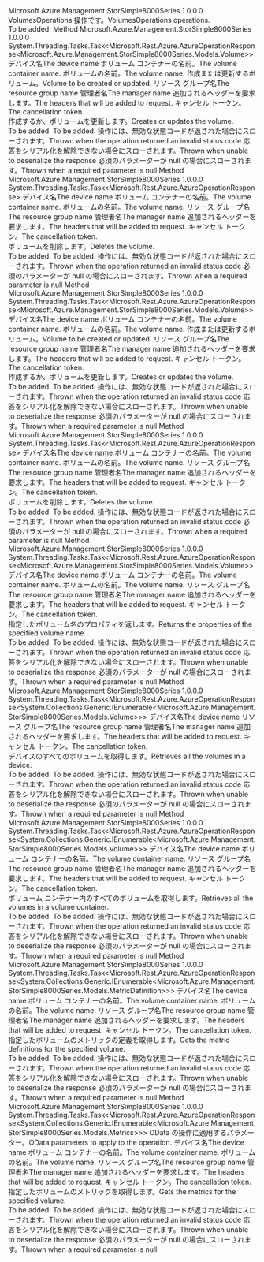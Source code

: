 <Type Name="IVolumesOperations" FullName="Microsoft.Azure.Management.StorSimple8000Series.IVolumesOperations">
  <TypeSignature Language="C#" Value="public interface IVolumesOperations" />
  <TypeSignature Language="ILAsm" Value=".class public interface auto ansi abstract IVolumesOperations" />
  <TypeSignature Language="DocId" Value="T:Microsoft.Azure.Management.StorSimple8000Series.IVolumesOperations" />
  <TypeSignature Language="VB.NET" Value="Public Interface IVolumesOperations" />
  <TypeSignature Language="F#" Value="type IVolumesOperations = interface" />
  <AssemblyInfo>
    <AssemblyName>Microsoft.Azure.Management.StorSimple8000Series</AssemblyName>
    <AssemblyVersion>1.0.0.0</AssemblyVersion>
  </AssemblyInfo>
  <Interfaces />
  <Docs>
    <summary>
            <span data-ttu-id="51e31-101">VolumesOperations 操作です。</span><span class="sxs-lookup"><span data-stu-id="51e31-101">VolumesOperations operations.</span></span>
            </summary>
    <remarks>To be added.</remarks>
  </Docs>
  <Members>
    <Member MemberName="BeginCreateOrUpdateWithHttpMessagesAsync">
      <MemberSignature Language="C#" Value="public System.Threading.Tasks.Task&lt;Microsoft.Rest.Azure.AzureOperationResponse&lt;Microsoft.Azure.Management.StorSimple8000Series.Models.Volume&gt;&gt; BeginCreateOrUpdateWithHttpMessagesAsync (string deviceName, string volumeContainerName, string volumeName, Microsoft.Azure.Management.StorSimple8000Series.Models.Volume parameters, string resourceGroupName, string managerName, System.Collections.Generic.Dictionary&lt;string,System.Collections.Generic.List&lt;string&gt;&gt; customHeaders = null, System.Threading.CancellationToken cancellationToken = null);" />
      <MemberSignature Language="ILAsm" Value=".method public hidebysig newslot virtual instance class System.Threading.Tasks.Task`1&lt;class Microsoft.Rest.Azure.AzureOperationResponse`1&lt;class Microsoft.Azure.Management.StorSimple8000Series.Models.Volume&gt;&gt; BeginCreateOrUpdateWithHttpMessagesAsync(string deviceName, string volumeContainerName, string volumeName, class Microsoft.Azure.Management.StorSimple8000Series.Models.Volume parameters, string resourceGroupName, string managerName, class System.Collections.Generic.Dictionary`2&lt;string, class System.Collections.Generic.List`1&lt;string&gt;&gt; customHeaders, valuetype System.Threading.CancellationToken cancellationToken) cil managed" />
      <MemberSignature Language="DocId" Value="M:Microsoft.Azure.Management.StorSimple8000Series.IVolumesOperations.BeginCreateOrUpdateWithHttpMessagesAsync(System.String,System.String,System.String,Microsoft.Azure.Management.StorSimple8000Series.Models.Volume,System.String,System.String,System.Collections.Generic.Dictionary{System.String,System.Collections.Generic.List{System.String}},System.Threading.CancellationToken)" />
      <MemberSignature Language="F#" Value="abstract member BeginCreateOrUpdateWithHttpMessagesAsync : string * string * string * Microsoft.Azure.Management.StorSimple8000Series.Models.Volume * string * string * System.Collections.Generic.Dictionary&lt;string, System.Collections.Generic.List&lt;string&gt;&gt; * System.Threading.CancellationToken -&gt; System.Threading.Tasks.Task&lt;Microsoft.Rest.Azure.AzureOperationResponse&lt;Microsoft.Azure.Management.StorSimple8000Series.Models.Volume&gt;&gt;" Usage="iVolumesOperations.BeginCreateOrUpdateWithHttpMessagesAsync (deviceName, volumeContainerName, volumeName, parameters, resourceGroupName, managerName, customHeaders, cancellationToken)" />
      <MemberType>Method</MemberType>
      <AssemblyInfo>
        <AssemblyName>Microsoft.Azure.Management.StorSimple8000Series</AssemblyName>
        <AssemblyVersion>1.0.0.0</AssemblyVersion>
      </AssemblyInfo>
      <ReturnValue>
        <ReturnType>System.Threading.Tasks.Task&lt;Microsoft.Rest.Azure.AzureOperationResponse&lt;Microsoft.Azure.Management.StorSimple8000Series.Models.Volume&gt;&gt;</ReturnType>
      </ReturnValue>
      <Parameters>
        <Parameter Name="deviceName" Type="System.String" />
        <Parameter Name="volumeContainerName" Type="System.String" />
        <Parameter Name="volumeName" Type="System.String" />
        <Parameter Name="parameters" Type="Microsoft.Azure.Management.StorSimple8000Series.Models.Volume" />
        <Parameter Name="resourceGroupName" Type="System.String" />
        <Parameter Name="managerName" Type="System.String" />
        <Parameter Name="customHeaders" Type="System.Collections.Generic.Dictionary&lt;System.String,System.Collections.Generic.List&lt;System.String&gt;&gt;" />
        <Parameter Name="cancellationToken" Type="System.Threading.CancellationToken" />
      </Parameters>
      <Docs>
        <param name="deviceName">
            <span data-ttu-id="51e31-102">デバイス名</span><span class="sxs-lookup"><span data-stu-id="51e31-102">The device name</span></span>
            </param>
        <param name="volumeContainerName">
            <span data-ttu-id="51e31-103">ボリューム コンテナーの名前。</span><span class="sxs-lookup"><span data-stu-id="51e31-103">The volume container name.</span></span>
            </param>
        <param name="volumeName">
            <span data-ttu-id="51e31-104">ボリュームの名前。</span><span class="sxs-lookup"><span data-stu-id="51e31-104">The volume name.</span></span>
            </param>
        <param name="parameters">
            <span data-ttu-id="51e31-105">作成または更新するボリューム。</span><span class="sxs-lookup"><span data-stu-id="51e31-105">Volume to be created or updated.</span></span>
            </param>
        <param name="resourceGroupName">
            <span data-ttu-id="51e31-106">リソース グループ名</span><span class="sxs-lookup"><span data-stu-id="51e31-106">The resource group name</span></span>
            </param>
        <param name="managerName">
            <span data-ttu-id="51e31-107">管理者名</span><span class="sxs-lookup"><span data-stu-id="51e31-107">The manager name</span></span>
            </param>
        <param name="customHeaders">
            <span data-ttu-id="51e31-108">追加されるヘッダーを要求します。</span><span class="sxs-lookup"><span data-stu-id="51e31-108">The headers that will be added to request.</span></span>
            </param>
        <param name="cancellationToken">
            <span data-ttu-id="51e31-109">キャンセル トークン。</span><span class="sxs-lookup"><span data-stu-id="51e31-109">The cancellation token.</span></span>
            </param>
        <summary>
            <span data-ttu-id="51e31-110">作成するか、ボリュームを更新します。</span><span class="sxs-lookup"><span data-stu-id="51e31-110">Creates or updates the volume.</span></span>
            </summary>
        <returns>To be added.</returns>
        <remarks>To be added.</remarks>
        <exception cref="T:Microsoft.Rest.Azure.CloudException">
            <span data-ttu-id="51e31-111">操作には、無効な状態コードが返された場合にスローされます。</span><span class="sxs-lookup"><span data-stu-id="51e31-111">Thrown when the operation returned an invalid status code</span></span>
            </exception>
        <exception cref="T:Microsoft.Rest.SerializationException">
            <span data-ttu-id="51e31-112">応答をシリアル化を解除できない場合にスローされます。</span><span class="sxs-lookup"><span data-stu-id="51e31-112">Thrown when unable to deserialize the response</span></span>
            </exception>
        <exception cref="T:Microsoft.Rest.ValidationException">
            <span data-ttu-id="51e31-113">必須のパラメーターが null の場合にスローされます。</span><span class="sxs-lookup"><span data-stu-id="51e31-113">Thrown when a required parameter is null</span></span>
            </exception>
      </Docs>
    </Member>
    <Member MemberName="BeginDeleteWithHttpMessagesAsync">
      <MemberSignature Language="C#" Value="public System.Threading.Tasks.Task&lt;Microsoft.Rest.Azure.AzureOperationResponse&gt; BeginDeleteWithHttpMessagesAsync (string deviceName, string volumeContainerName, string volumeName, string resourceGroupName, string managerName, System.Collections.Generic.Dictionary&lt;string,System.Collections.Generic.List&lt;string&gt;&gt; customHeaders = null, System.Threading.CancellationToken cancellationToken = null);" />
      <MemberSignature Language="ILAsm" Value=".method public hidebysig newslot virtual instance class System.Threading.Tasks.Task`1&lt;class Microsoft.Rest.Azure.AzureOperationResponse&gt; BeginDeleteWithHttpMessagesAsync(string deviceName, string volumeContainerName, string volumeName, string resourceGroupName, string managerName, class System.Collections.Generic.Dictionary`2&lt;string, class System.Collections.Generic.List`1&lt;string&gt;&gt; customHeaders, valuetype System.Threading.CancellationToken cancellationToken) cil managed" />
      <MemberSignature Language="DocId" Value="M:Microsoft.Azure.Management.StorSimple8000Series.IVolumesOperations.BeginDeleteWithHttpMessagesAsync(System.String,System.String,System.String,System.String,System.String,System.Collections.Generic.Dictionary{System.String,System.Collections.Generic.List{System.String}},System.Threading.CancellationToken)" />
      <MemberSignature Language="F#" Value="abstract member BeginDeleteWithHttpMessagesAsync : string * string * string * string * string * System.Collections.Generic.Dictionary&lt;string, System.Collections.Generic.List&lt;string&gt;&gt; * System.Threading.CancellationToken -&gt; System.Threading.Tasks.Task&lt;Microsoft.Rest.Azure.AzureOperationResponse&gt;" Usage="iVolumesOperations.BeginDeleteWithHttpMessagesAsync (deviceName, volumeContainerName, volumeName, resourceGroupName, managerName, customHeaders, cancellationToken)" />
      <MemberType>Method</MemberType>
      <AssemblyInfo>
        <AssemblyName>Microsoft.Azure.Management.StorSimple8000Series</AssemblyName>
        <AssemblyVersion>1.0.0.0</AssemblyVersion>
      </AssemblyInfo>
      <ReturnValue>
        <ReturnType>System.Threading.Tasks.Task&lt;Microsoft.Rest.Azure.AzureOperationResponse&gt;</ReturnType>
      </ReturnValue>
      <Parameters>
        <Parameter Name="deviceName" Type="System.String" />
        <Parameter Name="volumeContainerName" Type="System.String" />
        <Parameter Name="volumeName" Type="System.String" />
        <Parameter Name="resourceGroupName" Type="System.String" />
        <Parameter Name="managerName" Type="System.String" />
        <Parameter Name="customHeaders" Type="System.Collections.Generic.Dictionary&lt;System.String,System.Collections.Generic.List&lt;System.String&gt;&gt;" />
        <Parameter Name="cancellationToken" Type="System.Threading.CancellationToken" />
      </Parameters>
      <Docs>
        <param name="deviceName">
            <span data-ttu-id="51e31-114">デバイス名</span><span class="sxs-lookup"><span data-stu-id="51e31-114">The device name</span></span>
            </param>
        <param name="volumeContainerName">
            <span data-ttu-id="51e31-115">ボリューム コンテナーの名前。</span><span class="sxs-lookup"><span data-stu-id="51e31-115">The volume container name.</span></span>
            </param>
        <param name="volumeName">
            <span data-ttu-id="51e31-116">ボリュームの名前。</span><span class="sxs-lookup"><span data-stu-id="51e31-116">The volume name.</span></span>
            </param>
        <param name="resourceGroupName">
            <span data-ttu-id="51e31-117">リソース グループ名</span><span class="sxs-lookup"><span data-stu-id="51e31-117">The resource group name</span></span>
            </param>
        <param name="managerName">
            <span data-ttu-id="51e31-118">管理者名</span><span class="sxs-lookup"><span data-stu-id="51e31-118">The manager name</span></span>
            </param>
        <param name="customHeaders">
            <span data-ttu-id="51e31-119">追加されるヘッダーを要求します。</span><span class="sxs-lookup"><span data-stu-id="51e31-119">The headers that will be added to request.</span></span>
            </param>
        <param name="cancellationToken">
            <span data-ttu-id="51e31-120">キャンセル トークン。</span><span class="sxs-lookup"><span data-stu-id="51e31-120">The cancellation token.</span></span>
            </param>
        <summary>
            <span data-ttu-id="51e31-121">ボリュームを削除します。</span><span class="sxs-lookup"><span data-stu-id="51e31-121">Deletes the volume.</span></span>
            </summary>
        <returns>To be added.</returns>
        <remarks>To be added.</remarks>
        <exception cref="T:Microsoft.Rest.Azure.CloudException">
            <span data-ttu-id="51e31-122">操作には、無効な状態コードが返された場合にスローされます。</span><span class="sxs-lookup"><span data-stu-id="51e31-122">Thrown when the operation returned an invalid status code</span></span>
            </exception>
        <exception cref="T:Microsoft.Rest.ValidationException">
            <span data-ttu-id="51e31-123">必須のパラメーターが null の場合にスローされます。</span><span class="sxs-lookup"><span data-stu-id="51e31-123">Thrown when a required parameter is null</span></span>
            </exception>
      </Docs>
    </Member>
    <Member MemberName="CreateOrUpdateWithHttpMessagesAsync">
      <MemberSignature Language="C#" Value="public System.Threading.Tasks.Task&lt;Microsoft.Rest.Azure.AzureOperationResponse&lt;Microsoft.Azure.Management.StorSimple8000Series.Models.Volume&gt;&gt; CreateOrUpdateWithHttpMessagesAsync (string deviceName, string volumeContainerName, string volumeName, Microsoft.Azure.Management.StorSimple8000Series.Models.Volume parameters, string resourceGroupName, string managerName, System.Collections.Generic.Dictionary&lt;string,System.Collections.Generic.List&lt;string&gt;&gt; customHeaders = null, System.Threading.CancellationToken cancellationToken = null);" />
      <MemberSignature Language="ILAsm" Value=".method public hidebysig newslot virtual instance class System.Threading.Tasks.Task`1&lt;class Microsoft.Rest.Azure.AzureOperationResponse`1&lt;class Microsoft.Azure.Management.StorSimple8000Series.Models.Volume&gt;&gt; CreateOrUpdateWithHttpMessagesAsync(string deviceName, string volumeContainerName, string volumeName, class Microsoft.Azure.Management.StorSimple8000Series.Models.Volume parameters, string resourceGroupName, string managerName, class System.Collections.Generic.Dictionary`2&lt;string, class System.Collections.Generic.List`1&lt;string&gt;&gt; customHeaders, valuetype System.Threading.CancellationToken cancellationToken) cil managed" />
      <MemberSignature Language="DocId" Value="M:Microsoft.Azure.Management.StorSimple8000Series.IVolumesOperations.CreateOrUpdateWithHttpMessagesAsync(System.String,System.String,System.String,Microsoft.Azure.Management.StorSimple8000Series.Models.Volume,System.String,System.String,System.Collections.Generic.Dictionary{System.String,System.Collections.Generic.List{System.String}},System.Threading.CancellationToken)" />
      <MemberSignature Language="F#" Value="abstract member CreateOrUpdateWithHttpMessagesAsync : string * string * string * Microsoft.Azure.Management.StorSimple8000Series.Models.Volume * string * string * System.Collections.Generic.Dictionary&lt;string, System.Collections.Generic.List&lt;string&gt;&gt; * System.Threading.CancellationToken -&gt; System.Threading.Tasks.Task&lt;Microsoft.Rest.Azure.AzureOperationResponse&lt;Microsoft.Azure.Management.StorSimple8000Series.Models.Volume&gt;&gt;" Usage="iVolumesOperations.CreateOrUpdateWithHttpMessagesAsync (deviceName, volumeContainerName, volumeName, parameters, resourceGroupName, managerName, customHeaders, cancellationToken)" />
      <MemberType>Method</MemberType>
      <AssemblyInfo>
        <AssemblyName>Microsoft.Azure.Management.StorSimple8000Series</AssemblyName>
        <AssemblyVersion>1.0.0.0</AssemblyVersion>
      </AssemblyInfo>
      <ReturnValue>
        <ReturnType>System.Threading.Tasks.Task&lt;Microsoft.Rest.Azure.AzureOperationResponse&lt;Microsoft.Azure.Management.StorSimple8000Series.Models.Volume&gt;&gt;</ReturnType>
      </ReturnValue>
      <Parameters>
        <Parameter Name="deviceName" Type="System.String" />
        <Parameter Name="volumeContainerName" Type="System.String" />
        <Parameter Name="volumeName" Type="System.String" />
        <Parameter Name="parameters" Type="Microsoft.Azure.Management.StorSimple8000Series.Models.Volume" />
        <Parameter Name="resourceGroupName" Type="System.String" />
        <Parameter Name="managerName" Type="System.String" />
        <Parameter Name="customHeaders" Type="System.Collections.Generic.Dictionary&lt;System.String,System.Collections.Generic.List&lt;System.String&gt;&gt;" />
        <Parameter Name="cancellationToken" Type="System.Threading.CancellationToken" />
      </Parameters>
      <Docs>
        <param name="deviceName">
            <span data-ttu-id="51e31-124">デバイス名</span><span class="sxs-lookup"><span data-stu-id="51e31-124">The device name</span></span>
            </param>
        <param name="volumeContainerName">
            <span data-ttu-id="51e31-125">ボリューム コンテナーの名前。</span><span class="sxs-lookup"><span data-stu-id="51e31-125">The volume container name.</span></span>
            </param>
        <param name="volumeName">
            <span data-ttu-id="51e31-126">ボリュームの名前。</span><span class="sxs-lookup"><span data-stu-id="51e31-126">The volume name.</span></span>
            </param>
        <param name="parameters">
            <span data-ttu-id="51e31-127">作成または更新するボリューム。</span><span class="sxs-lookup"><span data-stu-id="51e31-127">Volume to be created or updated.</span></span>
            </param>
        <param name="resourceGroupName">
            <span data-ttu-id="51e31-128">リソース グループ名</span><span class="sxs-lookup"><span data-stu-id="51e31-128">The resource group name</span></span>
            </param>
        <param name="managerName">
            <span data-ttu-id="51e31-129">管理者名</span><span class="sxs-lookup"><span data-stu-id="51e31-129">The manager name</span></span>
            </param>
        <param name="customHeaders">
            <span data-ttu-id="51e31-130">追加されるヘッダーを要求します。</span><span class="sxs-lookup"><span data-stu-id="51e31-130">The headers that will be added to request.</span></span>
            </param>
        <param name="cancellationToken">
            <span data-ttu-id="51e31-131">キャンセル トークン。</span><span class="sxs-lookup"><span data-stu-id="51e31-131">The cancellation token.</span></span>
            </param>
        <summary>
            <span data-ttu-id="51e31-132">作成するか、ボリュームを更新します。</span><span class="sxs-lookup"><span data-stu-id="51e31-132">Creates or updates the volume.</span></span>
            </summary>
        <returns>To be added.</returns>
        <remarks>To be added.</remarks>
        <exception cref="T:Microsoft.Rest.Azure.CloudException">
            <span data-ttu-id="51e31-133">操作には、無効な状態コードが返された場合にスローされます。</span><span class="sxs-lookup"><span data-stu-id="51e31-133">Thrown when the operation returned an invalid status code</span></span>
            </exception>
        <exception cref="T:Microsoft.Rest.SerializationException">
            <span data-ttu-id="51e31-134">応答をシリアル化を解除できない場合にスローされます。</span><span class="sxs-lookup"><span data-stu-id="51e31-134">Thrown when unable to deserialize the response</span></span>
            </exception>
        <exception cref="T:Microsoft.Rest.ValidationException">
            <span data-ttu-id="51e31-135">必須のパラメーターが null の場合にスローされます。</span><span class="sxs-lookup"><span data-stu-id="51e31-135">Thrown when a required parameter is null</span></span>
            </exception>
      </Docs>
    </Member>
    <Member MemberName="DeleteWithHttpMessagesAsync">
      <MemberSignature Language="C#" Value="public System.Threading.Tasks.Task&lt;Microsoft.Rest.Azure.AzureOperationResponse&gt; DeleteWithHttpMessagesAsync (string deviceName, string volumeContainerName, string volumeName, string resourceGroupName, string managerName, System.Collections.Generic.Dictionary&lt;string,System.Collections.Generic.List&lt;string&gt;&gt; customHeaders = null, System.Threading.CancellationToken cancellationToken = null);" />
      <MemberSignature Language="ILAsm" Value=".method public hidebysig newslot virtual instance class System.Threading.Tasks.Task`1&lt;class Microsoft.Rest.Azure.AzureOperationResponse&gt; DeleteWithHttpMessagesAsync(string deviceName, string volumeContainerName, string volumeName, string resourceGroupName, string managerName, class System.Collections.Generic.Dictionary`2&lt;string, class System.Collections.Generic.List`1&lt;string&gt;&gt; customHeaders, valuetype System.Threading.CancellationToken cancellationToken) cil managed" />
      <MemberSignature Language="DocId" Value="M:Microsoft.Azure.Management.StorSimple8000Series.IVolumesOperations.DeleteWithHttpMessagesAsync(System.String,System.String,System.String,System.String,System.String,System.Collections.Generic.Dictionary{System.String,System.Collections.Generic.List{System.String}},System.Threading.CancellationToken)" />
      <MemberSignature Language="F#" Value="abstract member DeleteWithHttpMessagesAsync : string * string * string * string * string * System.Collections.Generic.Dictionary&lt;string, System.Collections.Generic.List&lt;string&gt;&gt; * System.Threading.CancellationToken -&gt; System.Threading.Tasks.Task&lt;Microsoft.Rest.Azure.AzureOperationResponse&gt;" Usage="iVolumesOperations.DeleteWithHttpMessagesAsync (deviceName, volumeContainerName, volumeName, resourceGroupName, managerName, customHeaders, cancellationToken)" />
      <MemberType>Method</MemberType>
      <AssemblyInfo>
        <AssemblyName>Microsoft.Azure.Management.StorSimple8000Series</AssemblyName>
        <AssemblyVersion>1.0.0.0</AssemblyVersion>
      </AssemblyInfo>
      <ReturnValue>
        <ReturnType>System.Threading.Tasks.Task&lt;Microsoft.Rest.Azure.AzureOperationResponse&gt;</ReturnType>
      </ReturnValue>
      <Parameters>
        <Parameter Name="deviceName" Type="System.String" />
        <Parameter Name="volumeContainerName" Type="System.String" />
        <Parameter Name="volumeName" Type="System.String" />
        <Parameter Name="resourceGroupName" Type="System.String" />
        <Parameter Name="managerName" Type="System.String" />
        <Parameter Name="customHeaders" Type="System.Collections.Generic.Dictionary&lt;System.String,System.Collections.Generic.List&lt;System.String&gt;&gt;" />
        <Parameter Name="cancellationToken" Type="System.Threading.CancellationToken" />
      </Parameters>
      <Docs>
        <param name="deviceName">
            <span data-ttu-id="51e31-136">デバイス名</span><span class="sxs-lookup"><span data-stu-id="51e31-136">The device name</span></span>
            </param>
        <param name="volumeContainerName">
            <span data-ttu-id="51e31-137">ボリューム コンテナーの名前。</span><span class="sxs-lookup"><span data-stu-id="51e31-137">The volume container name.</span></span>
            </param>
        <param name="volumeName">
            <span data-ttu-id="51e31-138">ボリュームの名前。</span><span class="sxs-lookup"><span data-stu-id="51e31-138">The volume name.</span></span>
            </param>
        <param name="resourceGroupName">
            <span data-ttu-id="51e31-139">リソース グループ名</span><span class="sxs-lookup"><span data-stu-id="51e31-139">The resource group name</span></span>
            </param>
        <param name="managerName">
            <span data-ttu-id="51e31-140">管理者名</span><span class="sxs-lookup"><span data-stu-id="51e31-140">The manager name</span></span>
            </param>
        <param name="customHeaders">
            <span data-ttu-id="51e31-141">追加されるヘッダーを要求します。</span><span class="sxs-lookup"><span data-stu-id="51e31-141">The headers that will be added to request.</span></span>
            </param>
        <param name="cancellationToken">
            <span data-ttu-id="51e31-142">キャンセル トークン。</span><span class="sxs-lookup"><span data-stu-id="51e31-142">The cancellation token.</span></span>
            </param>
        <summary>
            <span data-ttu-id="51e31-143">ボリュームを削除します。</span><span class="sxs-lookup"><span data-stu-id="51e31-143">Deletes the volume.</span></span>
            </summary>
        <returns>To be added.</returns>
        <remarks>To be added.</remarks>
        <exception cref="T:Microsoft.Rest.Azure.CloudException">
            <span data-ttu-id="51e31-144">操作には、無効な状態コードが返された場合にスローされます。</span><span class="sxs-lookup"><span data-stu-id="51e31-144">Thrown when the operation returned an invalid status code</span></span>
            </exception>
        <exception cref="T:Microsoft.Rest.ValidationException">
            <span data-ttu-id="51e31-145">必須のパラメーターが null の場合にスローされます。</span><span class="sxs-lookup"><span data-stu-id="51e31-145">Thrown when a required parameter is null</span></span>
            </exception>
      </Docs>
    </Member>
    <Member MemberName="GetWithHttpMessagesAsync">
      <MemberSignature Language="C#" Value="public System.Threading.Tasks.Task&lt;Microsoft.Rest.Azure.AzureOperationResponse&lt;Microsoft.Azure.Management.StorSimple8000Series.Models.Volume&gt;&gt; GetWithHttpMessagesAsync (string deviceName, string volumeContainerName, string volumeName, string resourceGroupName, string managerName, System.Collections.Generic.Dictionary&lt;string,System.Collections.Generic.List&lt;string&gt;&gt; customHeaders = null, System.Threading.CancellationToken cancellationToken = null);" />
      <MemberSignature Language="ILAsm" Value=".method public hidebysig newslot virtual instance class System.Threading.Tasks.Task`1&lt;class Microsoft.Rest.Azure.AzureOperationResponse`1&lt;class Microsoft.Azure.Management.StorSimple8000Series.Models.Volume&gt;&gt; GetWithHttpMessagesAsync(string deviceName, string volumeContainerName, string volumeName, string resourceGroupName, string managerName, class System.Collections.Generic.Dictionary`2&lt;string, class System.Collections.Generic.List`1&lt;string&gt;&gt; customHeaders, valuetype System.Threading.CancellationToken cancellationToken) cil managed" />
      <MemberSignature Language="DocId" Value="M:Microsoft.Azure.Management.StorSimple8000Series.IVolumesOperations.GetWithHttpMessagesAsync(System.String,System.String,System.String,System.String,System.String,System.Collections.Generic.Dictionary{System.String,System.Collections.Generic.List{System.String}},System.Threading.CancellationToken)" />
      <MemberSignature Language="F#" Value="abstract member GetWithHttpMessagesAsync : string * string * string * string * string * System.Collections.Generic.Dictionary&lt;string, System.Collections.Generic.List&lt;string&gt;&gt; * System.Threading.CancellationToken -&gt; System.Threading.Tasks.Task&lt;Microsoft.Rest.Azure.AzureOperationResponse&lt;Microsoft.Azure.Management.StorSimple8000Series.Models.Volume&gt;&gt;" Usage="iVolumesOperations.GetWithHttpMessagesAsync (deviceName, volumeContainerName, volumeName, resourceGroupName, managerName, customHeaders, cancellationToken)" />
      <MemberType>Method</MemberType>
      <AssemblyInfo>
        <AssemblyName>Microsoft.Azure.Management.StorSimple8000Series</AssemblyName>
        <AssemblyVersion>1.0.0.0</AssemblyVersion>
      </AssemblyInfo>
      <ReturnValue>
        <ReturnType>System.Threading.Tasks.Task&lt;Microsoft.Rest.Azure.AzureOperationResponse&lt;Microsoft.Azure.Management.StorSimple8000Series.Models.Volume&gt;&gt;</ReturnType>
      </ReturnValue>
      <Parameters>
        <Parameter Name="deviceName" Type="System.String" />
        <Parameter Name="volumeContainerName" Type="System.String" />
        <Parameter Name="volumeName" Type="System.String" />
        <Parameter Name="resourceGroupName" Type="System.String" />
        <Parameter Name="managerName" Type="System.String" />
        <Parameter Name="customHeaders" Type="System.Collections.Generic.Dictionary&lt;System.String,System.Collections.Generic.List&lt;System.String&gt;&gt;" />
        <Parameter Name="cancellationToken" Type="System.Threading.CancellationToken" />
      </Parameters>
      <Docs>
        <param name="deviceName">
            <span data-ttu-id="51e31-146">デバイス名</span><span class="sxs-lookup"><span data-stu-id="51e31-146">The device name</span></span>
            </param>
        <param name="volumeContainerName">
            <span data-ttu-id="51e31-147">ボリューム コンテナーの名前。</span><span class="sxs-lookup"><span data-stu-id="51e31-147">The volume container name.</span></span>
            </param>
        <param name="volumeName">
            <span data-ttu-id="51e31-148">ボリュームの名前。</span><span class="sxs-lookup"><span data-stu-id="51e31-148">The volume name.</span></span>
            </param>
        <param name="resourceGroupName">
            <span data-ttu-id="51e31-149">リソース グループ名</span><span class="sxs-lookup"><span data-stu-id="51e31-149">The resource group name</span></span>
            </param>
        <param name="managerName">
            <span data-ttu-id="51e31-150">管理者名</span><span class="sxs-lookup"><span data-stu-id="51e31-150">The manager name</span></span>
            </param>
        <param name="customHeaders">
            <span data-ttu-id="51e31-151">追加されるヘッダーを要求します。</span><span class="sxs-lookup"><span data-stu-id="51e31-151">The headers that will be added to request.</span></span>
            </param>
        <param name="cancellationToken">
            <span data-ttu-id="51e31-152">キャンセル トークン。</span><span class="sxs-lookup"><span data-stu-id="51e31-152">The cancellation token.</span></span>
            </param>
        <summary>
            <span data-ttu-id="51e31-153">指定したボリューム名のプロパティを返します。</span><span class="sxs-lookup"><span data-stu-id="51e31-153">Returns the properties of the specified volume name.</span></span>
            </summary>
        <returns>To be added.</returns>
        <remarks>To be added.</remarks>
        <exception cref="T:Microsoft.Rest.Azure.CloudException">
            <span data-ttu-id="51e31-154">操作には、無効な状態コードが返された場合にスローされます。</span><span class="sxs-lookup"><span data-stu-id="51e31-154">Thrown when the operation returned an invalid status code</span></span>
            </exception>
        <exception cref="T:Microsoft.Rest.SerializationException">
            <span data-ttu-id="51e31-155">応答をシリアル化を解除できない場合にスローされます。</span><span class="sxs-lookup"><span data-stu-id="51e31-155">Thrown when unable to deserialize the response</span></span>
            </exception>
        <exception cref="T:Microsoft.Rest.ValidationException">
            <span data-ttu-id="51e31-156">必須のパラメーターが null の場合にスローされます。</span><span class="sxs-lookup"><span data-stu-id="51e31-156">Thrown when a required parameter is null</span></span>
            </exception>
      </Docs>
    </Member>
    <Member MemberName="ListByDeviceWithHttpMessagesAsync">
      <MemberSignature Language="C#" Value="public System.Threading.Tasks.Task&lt;Microsoft.Rest.Azure.AzureOperationResponse&lt;System.Collections.Generic.IEnumerable&lt;Microsoft.Azure.Management.StorSimple8000Series.Models.Volume&gt;&gt;&gt; ListByDeviceWithHttpMessagesAsync (string deviceName, string resourceGroupName, string managerName, System.Collections.Generic.Dictionary&lt;string,System.Collections.Generic.List&lt;string&gt;&gt; customHeaders = null, System.Threading.CancellationToken cancellationToken = null);" />
      <MemberSignature Language="ILAsm" Value=".method public hidebysig newslot virtual instance class System.Threading.Tasks.Task`1&lt;class Microsoft.Rest.Azure.AzureOperationResponse`1&lt;class System.Collections.Generic.IEnumerable`1&lt;class Microsoft.Azure.Management.StorSimple8000Series.Models.Volume&gt;&gt;&gt; ListByDeviceWithHttpMessagesAsync(string deviceName, string resourceGroupName, string managerName, class System.Collections.Generic.Dictionary`2&lt;string, class System.Collections.Generic.List`1&lt;string&gt;&gt; customHeaders, valuetype System.Threading.CancellationToken cancellationToken) cil managed" />
      <MemberSignature Language="DocId" Value="M:Microsoft.Azure.Management.StorSimple8000Series.IVolumesOperations.ListByDeviceWithHttpMessagesAsync(System.String,System.String,System.String,System.Collections.Generic.Dictionary{System.String,System.Collections.Generic.List{System.String}},System.Threading.CancellationToken)" />
      <MemberSignature Language="F#" Value="abstract member ListByDeviceWithHttpMessagesAsync : string * string * string * System.Collections.Generic.Dictionary&lt;string, System.Collections.Generic.List&lt;string&gt;&gt; * System.Threading.CancellationToken -&gt; System.Threading.Tasks.Task&lt;Microsoft.Rest.Azure.AzureOperationResponse&lt;seq&lt;Microsoft.Azure.Management.StorSimple8000Series.Models.Volume&gt;&gt;&gt;" Usage="iVolumesOperations.ListByDeviceWithHttpMessagesAsync (deviceName, resourceGroupName, managerName, customHeaders, cancellationToken)" />
      <MemberType>Method</MemberType>
      <AssemblyInfo>
        <AssemblyName>Microsoft.Azure.Management.StorSimple8000Series</AssemblyName>
        <AssemblyVersion>1.0.0.0</AssemblyVersion>
      </AssemblyInfo>
      <ReturnValue>
        <ReturnType>System.Threading.Tasks.Task&lt;Microsoft.Rest.Azure.AzureOperationResponse&lt;System.Collections.Generic.IEnumerable&lt;Microsoft.Azure.Management.StorSimple8000Series.Models.Volume&gt;&gt;&gt;</ReturnType>
      </ReturnValue>
      <Parameters>
        <Parameter Name="deviceName" Type="System.String" />
        <Parameter Name="resourceGroupName" Type="System.String" />
        <Parameter Name="managerName" Type="System.String" />
        <Parameter Name="customHeaders" Type="System.Collections.Generic.Dictionary&lt;System.String,System.Collections.Generic.List&lt;System.String&gt;&gt;" />
        <Parameter Name="cancellationToken" Type="System.Threading.CancellationToken" />
      </Parameters>
      <Docs>
        <param name="deviceName">
            <span data-ttu-id="51e31-157">デバイス名</span><span class="sxs-lookup"><span data-stu-id="51e31-157">The device name</span></span>
            </param>
        <param name="resourceGroupName">
            <span data-ttu-id="51e31-158">リソース グループ名</span><span class="sxs-lookup"><span data-stu-id="51e31-158">The resource group name</span></span>
            </param>
        <param name="managerName">
            <span data-ttu-id="51e31-159">管理者名</span><span class="sxs-lookup"><span data-stu-id="51e31-159">The manager name</span></span>
            </param>
        <param name="customHeaders">
            <span data-ttu-id="51e31-160">追加されるヘッダーを要求します。</span><span class="sxs-lookup"><span data-stu-id="51e31-160">The headers that will be added to request.</span></span>
            </param>
        <param name="cancellationToken">
            <span data-ttu-id="51e31-161">キャンセル トークン。</span><span class="sxs-lookup"><span data-stu-id="51e31-161">The cancellation token.</span></span>
            </param>
        <summary>
            <span data-ttu-id="51e31-162">デバイスのすべてのボリュームを取得します。</span><span class="sxs-lookup"><span data-stu-id="51e31-162">Retrieves all the volumes in a device.</span></span>
            </summary>
        <returns>To be added.</returns>
        <remarks>To be added.</remarks>
        <exception cref="T:Microsoft.Rest.Azure.CloudException">
            <span data-ttu-id="51e31-163">操作には、無効な状態コードが返された場合にスローされます。</span><span class="sxs-lookup"><span data-stu-id="51e31-163">Thrown when the operation returned an invalid status code</span></span>
            </exception>
        <exception cref="T:Microsoft.Rest.SerializationException">
            <span data-ttu-id="51e31-164">応答をシリアル化を解除できない場合にスローされます。</span><span class="sxs-lookup"><span data-stu-id="51e31-164">Thrown when unable to deserialize the response</span></span>
            </exception>
        <exception cref="T:Microsoft.Rest.ValidationException">
            <span data-ttu-id="51e31-165">必須のパラメーターが null の場合にスローされます。</span><span class="sxs-lookup"><span data-stu-id="51e31-165">Thrown when a required parameter is null</span></span>
            </exception>
      </Docs>
    </Member>
    <Member MemberName="ListByVolumeContainerWithHttpMessagesAsync">
      <MemberSignature Language="C#" Value="public System.Threading.Tasks.Task&lt;Microsoft.Rest.Azure.AzureOperationResponse&lt;System.Collections.Generic.IEnumerable&lt;Microsoft.Azure.Management.StorSimple8000Series.Models.Volume&gt;&gt;&gt; ListByVolumeContainerWithHttpMessagesAsync (string deviceName, string volumeContainerName, string resourceGroupName, string managerName, System.Collections.Generic.Dictionary&lt;string,System.Collections.Generic.List&lt;string&gt;&gt; customHeaders = null, System.Threading.CancellationToken cancellationToken = null);" />
      <MemberSignature Language="ILAsm" Value=".method public hidebysig newslot virtual instance class System.Threading.Tasks.Task`1&lt;class Microsoft.Rest.Azure.AzureOperationResponse`1&lt;class System.Collections.Generic.IEnumerable`1&lt;class Microsoft.Azure.Management.StorSimple8000Series.Models.Volume&gt;&gt;&gt; ListByVolumeContainerWithHttpMessagesAsync(string deviceName, string volumeContainerName, string resourceGroupName, string managerName, class System.Collections.Generic.Dictionary`2&lt;string, class System.Collections.Generic.List`1&lt;string&gt;&gt; customHeaders, valuetype System.Threading.CancellationToken cancellationToken) cil managed" />
      <MemberSignature Language="DocId" Value="M:Microsoft.Azure.Management.StorSimple8000Series.IVolumesOperations.ListByVolumeContainerWithHttpMessagesAsync(System.String,System.String,System.String,System.String,System.Collections.Generic.Dictionary{System.String,System.Collections.Generic.List{System.String}},System.Threading.CancellationToken)" />
      <MemberSignature Language="F#" Value="abstract member ListByVolumeContainerWithHttpMessagesAsync : string * string * string * string * System.Collections.Generic.Dictionary&lt;string, System.Collections.Generic.List&lt;string&gt;&gt; * System.Threading.CancellationToken -&gt; System.Threading.Tasks.Task&lt;Microsoft.Rest.Azure.AzureOperationResponse&lt;seq&lt;Microsoft.Azure.Management.StorSimple8000Series.Models.Volume&gt;&gt;&gt;" Usage="iVolumesOperations.ListByVolumeContainerWithHttpMessagesAsync (deviceName, volumeContainerName, resourceGroupName, managerName, customHeaders, cancellationToken)" />
      <MemberType>Method</MemberType>
      <AssemblyInfo>
        <AssemblyName>Microsoft.Azure.Management.StorSimple8000Series</AssemblyName>
        <AssemblyVersion>1.0.0.0</AssemblyVersion>
      </AssemblyInfo>
      <ReturnValue>
        <ReturnType>System.Threading.Tasks.Task&lt;Microsoft.Rest.Azure.AzureOperationResponse&lt;System.Collections.Generic.IEnumerable&lt;Microsoft.Azure.Management.StorSimple8000Series.Models.Volume&gt;&gt;&gt;</ReturnType>
      </ReturnValue>
      <Parameters>
        <Parameter Name="deviceName" Type="System.String" />
        <Parameter Name="volumeContainerName" Type="System.String" />
        <Parameter Name="resourceGroupName" Type="System.String" />
        <Parameter Name="managerName" Type="System.String" />
        <Parameter Name="customHeaders" Type="System.Collections.Generic.Dictionary&lt;System.String,System.Collections.Generic.List&lt;System.String&gt;&gt;" />
        <Parameter Name="cancellationToken" Type="System.Threading.CancellationToken" />
      </Parameters>
      <Docs>
        <param name="deviceName">
            <span data-ttu-id="51e31-166">デバイス名</span><span class="sxs-lookup"><span data-stu-id="51e31-166">The device name</span></span>
            </param>
        <param name="volumeContainerName">
            <span data-ttu-id="51e31-167">ボリューム コンテナーの名前。</span><span class="sxs-lookup"><span data-stu-id="51e31-167">The volume container name.</span></span>
            </param>
        <param name="resourceGroupName">
            <span data-ttu-id="51e31-168">リソース グループ名</span><span class="sxs-lookup"><span data-stu-id="51e31-168">The resource group name</span></span>
            </param>
        <param name="managerName">
            <span data-ttu-id="51e31-169">管理者名</span><span class="sxs-lookup"><span data-stu-id="51e31-169">The manager name</span></span>
            </param>
        <param name="customHeaders">
            <span data-ttu-id="51e31-170">追加されるヘッダーを要求します。</span><span class="sxs-lookup"><span data-stu-id="51e31-170">The headers that will be added to request.</span></span>
            </param>
        <param name="cancellationToken">
            <span data-ttu-id="51e31-171">キャンセル トークン。</span><span class="sxs-lookup"><span data-stu-id="51e31-171">The cancellation token.</span></span>
            </param>
        <summary>
            <span data-ttu-id="51e31-172">ボリューム コンテナー内のすべてのボリュームを取得します。</span><span class="sxs-lookup"><span data-stu-id="51e31-172">Retrieves all the volumes in a volume container.</span></span>
            </summary>
        <returns>To be added.</returns>
        <remarks>To be added.</remarks>
        <exception cref="T:Microsoft.Rest.Azure.CloudException">
            <span data-ttu-id="51e31-173">操作には、無効な状態コードが返された場合にスローされます。</span><span class="sxs-lookup"><span data-stu-id="51e31-173">Thrown when the operation returned an invalid status code</span></span>
            </exception>
        <exception cref="T:Microsoft.Rest.SerializationException">
            <span data-ttu-id="51e31-174">応答をシリアル化を解除できない場合にスローされます。</span><span class="sxs-lookup"><span data-stu-id="51e31-174">Thrown when unable to deserialize the response</span></span>
            </exception>
        <exception cref="T:Microsoft.Rest.ValidationException">
            <span data-ttu-id="51e31-175">必須のパラメーターが null の場合にスローされます。</span><span class="sxs-lookup"><span data-stu-id="51e31-175">Thrown when a required parameter is null</span></span>
            </exception>
      </Docs>
    </Member>
    <Member MemberName="ListMetricDefinitionWithHttpMessagesAsync">
      <MemberSignature Language="C#" Value="public System.Threading.Tasks.Task&lt;Microsoft.Rest.Azure.AzureOperationResponse&lt;System.Collections.Generic.IEnumerable&lt;Microsoft.Azure.Management.StorSimple8000Series.Models.MetricDefinition&gt;&gt;&gt; ListMetricDefinitionWithHttpMessagesAsync (string deviceName, string volumeContainerName, string volumeName, string resourceGroupName, string managerName, System.Collections.Generic.Dictionary&lt;string,System.Collections.Generic.List&lt;string&gt;&gt; customHeaders = null, System.Threading.CancellationToken cancellationToken = null);" />
      <MemberSignature Language="ILAsm" Value=".method public hidebysig newslot virtual instance class System.Threading.Tasks.Task`1&lt;class Microsoft.Rest.Azure.AzureOperationResponse`1&lt;class System.Collections.Generic.IEnumerable`1&lt;class Microsoft.Azure.Management.StorSimple8000Series.Models.MetricDefinition&gt;&gt;&gt; ListMetricDefinitionWithHttpMessagesAsync(string deviceName, string volumeContainerName, string volumeName, string resourceGroupName, string managerName, class System.Collections.Generic.Dictionary`2&lt;string, class System.Collections.Generic.List`1&lt;string&gt;&gt; customHeaders, valuetype System.Threading.CancellationToken cancellationToken) cil managed" />
      <MemberSignature Language="DocId" Value="M:Microsoft.Azure.Management.StorSimple8000Series.IVolumesOperations.ListMetricDefinitionWithHttpMessagesAsync(System.String,System.String,System.String,System.String,System.String,System.Collections.Generic.Dictionary{System.String,System.Collections.Generic.List{System.String}},System.Threading.CancellationToken)" />
      <MemberSignature Language="F#" Value="abstract member ListMetricDefinitionWithHttpMessagesAsync : string * string * string * string * string * System.Collections.Generic.Dictionary&lt;string, System.Collections.Generic.List&lt;string&gt;&gt; * System.Threading.CancellationToken -&gt; System.Threading.Tasks.Task&lt;Microsoft.Rest.Azure.AzureOperationResponse&lt;seq&lt;Microsoft.Azure.Management.StorSimple8000Series.Models.MetricDefinition&gt;&gt;&gt;" Usage="iVolumesOperations.ListMetricDefinitionWithHttpMessagesAsync (deviceName, volumeContainerName, volumeName, resourceGroupName, managerName, customHeaders, cancellationToken)" />
      <MemberType>Method</MemberType>
      <AssemblyInfo>
        <AssemblyName>Microsoft.Azure.Management.StorSimple8000Series</AssemblyName>
        <AssemblyVersion>1.0.0.0</AssemblyVersion>
      </AssemblyInfo>
      <ReturnValue>
        <ReturnType>System.Threading.Tasks.Task&lt;Microsoft.Rest.Azure.AzureOperationResponse&lt;System.Collections.Generic.IEnumerable&lt;Microsoft.Azure.Management.StorSimple8000Series.Models.MetricDefinition&gt;&gt;&gt;</ReturnType>
      </ReturnValue>
      <Parameters>
        <Parameter Name="deviceName" Type="System.String" />
        <Parameter Name="volumeContainerName" Type="System.String" />
        <Parameter Name="volumeName" Type="System.String" />
        <Parameter Name="resourceGroupName" Type="System.String" />
        <Parameter Name="managerName" Type="System.String" />
        <Parameter Name="customHeaders" Type="System.Collections.Generic.Dictionary&lt;System.String,System.Collections.Generic.List&lt;System.String&gt;&gt;" />
        <Parameter Name="cancellationToken" Type="System.Threading.CancellationToken" />
      </Parameters>
      <Docs>
        <param name="deviceName">
            <span data-ttu-id="51e31-176">デバイス名</span><span class="sxs-lookup"><span data-stu-id="51e31-176">The device name</span></span>
            </param>
        <param name="volumeContainerName">
            <span data-ttu-id="51e31-177">ボリューム コンテナーの名前。</span><span class="sxs-lookup"><span data-stu-id="51e31-177">The volume container name.</span></span>
            </param>
        <param name="volumeName">
            <span data-ttu-id="51e31-178">ボリュームの名前。</span><span class="sxs-lookup"><span data-stu-id="51e31-178">The volume name.</span></span>
            </param>
        <param name="resourceGroupName">
            <span data-ttu-id="51e31-179">リソース グループ名</span><span class="sxs-lookup"><span data-stu-id="51e31-179">The resource group name</span></span>
            </param>
        <param name="managerName">
            <span data-ttu-id="51e31-180">管理者名</span><span class="sxs-lookup"><span data-stu-id="51e31-180">The manager name</span></span>
            </param>
        <param name="customHeaders">
            <span data-ttu-id="51e31-181">追加されるヘッダーを要求します。</span><span class="sxs-lookup"><span data-stu-id="51e31-181">The headers that will be added to request.</span></span>
            </param>
        <param name="cancellationToken">
            <span data-ttu-id="51e31-182">キャンセル トークン。</span><span class="sxs-lookup"><span data-stu-id="51e31-182">The cancellation token.</span></span>
            </param>
        <summary>
            <span data-ttu-id="51e31-183">指定したボリュームのメトリックの定義を取得します。</span><span class="sxs-lookup"><span data-stu-id="51e31-183">Gets the metric definitions for the specified volume.</span></span>
            </summary>
        <returns>To be added.</returns>
        <remarks>To be added.</remarks>
        <exception cref="T:Microsoft.Rest.Azure.CloudException">
            <span data-ttu-id="51e31-184">操作には、無効な状態コードが返された場合にスローされます。</span><span class="sxs-lookup"><span data-stu-id="51e31-184">Thrown when the operation returned an invalid status code</span></span>
            </exception>
        <exception cref="T:Microsoft.Rest.SerializationException">
            <span data-ttu-id="51e31-185">応答をシリアル化を解除できない場合にスローされます。</span><span class="sxs-lookup"><span data-stu-id="51e31-185">Thrown when unable to deserialize the response</span></span>
            </exception>
        <exception cref="T:Microsoft.Rest.ValidationException">
            <span data-ttu-id="51e31-186">必須のパラメーターが null の場合にスローされます。</span><span class="sxs-lookup"><span data-stu-id="51e31-186">Thrown when a required parameter is null</span></span>
            </exception>
      </Docs>
    </Member>
    <Member MemberName="ListMetricsWithHttpMessagesAsync">
      <MemberSignature Language="C#" Value="public System.Threading.Tasks.Task&lt;Microsoft.Rest.Azure.AzureOperationResponse&lt;System.Collections.Generic.IEnumerable&lt;Microsoft.Azure.Management.StorSimple8000Series.Models.Metrics&gt;&gt;&gt; ListMetricsWithHttpMessagesAsync (Microsoft.Rest.Azure.OData.ODataQuery&lt;Microsoft.Azure.Management.StorSimple8000Series.Models.MetricFilter&gt; odataQuery, string deviceName, string volumeContainerName, string volumeName, string resourceGroupName, string managerName, System.Collections.Generic.Dictionary&lt;string,System.Collections.Generic.List&lt;string&gt;&gt; customHeaders = null, System.Threading.CancellationToken cancellationToken = null);" />
      <MemberSignature Language="ILAsm" Value=".method public hidebysig newslot virtual instance class System.Threading.Tasks.Task`1&lt;class Microsoft.Rest.Azure.AzureOperationResponse`1&lt;class System.Collections.Generic.IEnumerable`1&lt;class Microsoft.Azure.Management.StorSimple8000Series.Models.Metrics&gt;&gt;&gt; ListMetricsWithHttpMessagesAsync(class Microsoft.Rest.Azure.OData.ODataQuery`1&lt;class Microsoft.Azure.Management.StorSimple8000Series.Models.MetricFilter&gt; odataQuery, string deviceName, string volumeContainerName, string volumeName, string resourceGroupName, string managerName, class System.Collections.Generic.Dictionary`2&lt;string, class System.Collections.Generic.List`1&lt;string&gt;&gt; customHeaders, valuetype System.Threading.CancellationToken cancellationToken) cil managed" />
      <MemberSignature Language="DocId" Value="M:Microsoft.Azure.Management.StorSimple8000Series.IVolumesOperations.ListMetricsWithHttpMessagesAsync(Microsoft.Rest.Azure.OData.ODataQuery{Microsoft.Azure.Management.StorSimple8000Series.Models.MetricFilter},System.String,System.String,System.String,System.String,System.String,System.Collections.Generic.Dictionary{System.String,System.Collections.Generic.List{System.String}},System.Threading.CancellationToken)" />
      <MemberSignature Language="F#" Value="abstract member ListMetricsWithHttpMessagesAsync : Microsoft.Rest.Azure.OData.ODataQuery&lt;Microsoft.Azure.Management.StorSimple8000Series.Models.MetricFilter&gt; * string * string * string * string * string * System.Collections.Generic.Dictionary&lt;string, System.Collections.Generic.List&lt;string&gt;&gt; * System.Threading.CancellationToken -&gt; System.Threading.Tasks.Task&lt;Microsoft.Rest.Azure.AzureOperationResponse&lt;seq&lt;Microsoft.Azure.Management.StorSimple8000Series.Models.Metrics&gt;&gt;&gt;" Usage="iVolumesOperations.ListMetricsWithHttpMessagesAsync (odataQuery, deviceName, volumeContainerName, volumeName, resourceGroupName, managerName, customHeaders, cancellationToken)" />
      <MemberType>Method</MemberType>
      <AssemblyInfo>
        <AssemblyName>Microsoft.Azure.Management.StorSimple8000Series</AssemblyName>
        <AssemblyVersion>1.0.0.0</AssemblyVersion>
      </AssemblyInfo>
      <ReturnValue>
        <ReturnType>System.Threading.Tasks.Task&lt;Microsoft.Rest.Azure.AzureOperationResponse&lt;System.Collections.Generic.IEnumerable&lt;Microsoft.Azure.Management.StorSimple8000Series.Models.Metrics&gt;&gt;&gt;</ReturnType>
      </ReturnValue>
      <Parameters>
        <Parameter Name="odataQuery" Type="Microsoft.Rest.Azure.OData.ODataQuery&lt;Microsoft.Azure.Management.StorSimple8000Series.Models.MetricFilter&gt;" />
        <Parameter Name="deviceName" Type="System.String" />
        <Parameter Name="volumeContainerName" Type="System.String" />
        <Parameter Name="volumeName" Type="System.String" />
        <Parameter Name="resourceGroupName" Type="System.String" />
        <Parameter Name="managerName" Type="System.String" />
        <Parameter Name="customHeaders" Type="System.Collections.Generic.Dictionary&lt;System.String,System.Collections.Generic.List&lt;System.String&gt;&gt;" />
        <Parameter Name="cancellationToken" Type="System.Threading.CancellationToken" />
      </Parameters>
      <Docs>
        <param name="odataQuery">
            <span data-ttu-id="51e31-187">OData の操作に適用するパラメーター。</span><span class="sxs-lookup"><span data-stu-id="51e31-187">OData parameters to apply to the operation.</span></span>
            </param>
        <param name="deviceName">
            <span data-ttu-id="51e31-188">デバイス名</span><span class="sxs-lookup"><span data-stu-id="51e31-188">The device name</span></span>
            </param>
        <param name="volumeContainerName">
            <span data-ttu-id="51e31-189">ボリューム コンテナーの名前。</span><span class="sxs-lookup"><span data-stu-id="51e31-189">The volume container name.</span></span>
            </param>
        <param name="volumeName">
            <span data-ttu-id="51e31-190">ボリュームの名前。</span><span class="sxs-lookup"><span data-stu-id="51e31-190">The volume name.</span></span>
            </param>
        <param name="resourceGroupName">
            <span data-ttu-id="51e31-191">リソース グループ名</span><span class="sxs-lookup"><span data-stu-id="51e31-191">The resource group name</span></span>
            </param>
        <param name="managerName">
            <span data-ttu-id="51e31-192">管理者名</span><span class="sxs-lookup"><span data-stu-id="51e31-192">The manager name</span></span>
            </param>
        <param name="customHeaders">
            <span data-ttu-id="51e31-193">追加されるヘッダーを要求します。</span><span class="sxs-lookup"><span data-stu-id="51e31-193">The headers that will be added to request.</span></span>
            </param>
        <param name="cancellationToken">
            <span data-ttu-id="51e31-194">キャンセル トークン。</span><span class="sxs-lookup"><span data-stu-id="51e31-194">The cancellation token.</span></span>
            </param>
        <summary>
            <span data-ttu-id="51e31-195">指定したボリュームのメトリックを取得します。</span><span class="sxs-lookup"><span data-stu-id="51e31-195">Gets the metrics for the specified volume.</span></span>
            </summary>
        <returns>To be added.</returns>
        <remarks>To be added.</remarks>
        <exception cref="T:Microsoft.Rest.Azure.CloudException">
            <span data-ttu-id="51e31-196">操作には、無効な状態コードが返された場合にスローされます。</span><span class="sxs-lookup"><span data-stu-id="51e31-196">Thrown when the operation returned an invalid status code</span></span>
            </exception>
        <exception cref="T:Microsoft.Rest.SerializationException">
            <span data-ttu-id="51e31-197">応答をシリアル化を解除できない場合にスローされます。</span><span class="sxs-lookup"><span data-stu-id="51e31-197">Thrown when unable to deserialize the response</span></span>
            </exception>
        <exception cref="T:Microsoft.Rest.ValidationException">
            <span data-ttu-id="51e31-198">必須のパラメーターが null の場合にスローされます。</span><span class="sxs-lookup"><span data-stu-id="51e31-198">Thrown when a required parameter is null</span></span>
            </exception>
      </Docs>
    </Member>
  </Members>
</Type>